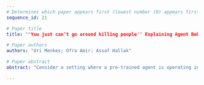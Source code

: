 ```yaml
--- 
# Determines which paper appears first (lowest number (0) appears first)
sequence_id: 21

# Paper title 
title: ""You just can’t go around killing people'' Explaining Agent Behavior to a Human Terminator"

# Paper authors 
authors: "Uri Menkes; Ofra Amir; Assaf Hallak"

# Paper abstract 
abstract: "Consider a setting where a pre-trained agent is operating in an environment and a human operator can decide to temporarily terminate its operation and take-over for some duration of time. These kind of scenarios are common in human-machine interactions, for example in autonomous driving, factory automation and healthcare. In these settings, we typically observe a trade-off between two extreme cases -- if no take-overs are allowed, then the agent might employ a sub-optimal, possibly dangerous policy. Alternatively, if there are too many take-overs, then the human has no confidence in the agent, greatly limiting its usefulness. In this paper, we formalize this setup and propose an explainability scheme to help optimize the number of human interventions."

--- 
```

